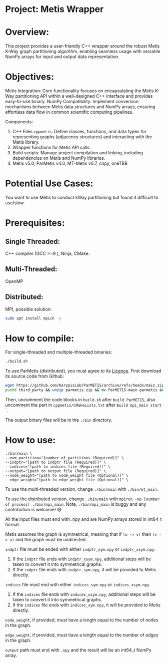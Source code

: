# Project: Metis Wrapper

# Overview:
This project provides a user-friendly C++ wrapper around the robust Metis K-Way graph partitioning algorithm, enabling seamless usage with versatile NumPy arrays for input and output data representation.

# Objectives:
Metis Integration: Core functionality focuses on encapsulating the Metis K-Way partitioning API within a well-designed C++ interface and provides easy-to-use binary.
NumPy Compatibility: Implement conversion mechanisms between Metis data structures and NumPy arrays, ensuring effortless data flow in common scientific computing pipelines.

Components:
1. C++ Files `cppmetis`: Define classes, functions, and data types for representing graphs (adjacency structures) and interacting with the Metis library.
2. Wrapper functions for Metis API calls.
3. Build scripts: Manage project compilation and linking, including dependencies on Metis and NumPy libraries.
4. Metis v5.0, ParMetis v4.0, MT-Metis v0.7, cnpy, oneTBB

# Potential Use Cases:
You want to use Metis to conduct kWay partitioning but found it difficult to use/slow.

# Prerequisites:
## Single Threaded: 
C++ compiler (GCC >=9 ), Ninja, CMake.

## Multi-Threaded:
OpenMP

## Distributed:
MPI, possible solution:
```bash
sudo apt install mpich -y
```

# How to compile:

For single-threaded and multiple-threaded binaries:
```bash
./build.sh
```

To use ParMetis (distributed), you must agree to its [Licence](https://github.com/KarypisLab/ParMETIS/blob/main/LICENSE).
First download its source code from Github:
```bash
wget https://github.com/KarypisLab/ParMETIS/archive/refs/heads/main.zip -O third_party/parmetis.zip
pushd third_party && unzip parmetis.zip && mv ParMETIS-main parmetis && rm parmetis.zip && popd
```
Then, uncomment the code blocks in `build.sh` after `build ParMETIS`, also uncomment the part in `cppmetis/CMakeLists.txt` after `Build mpi_main start`
`.

The output binary files will be in the `./bin` directory.

# How to use:
```shell
./bin/main \
--num_partition="[number of partitions (Required)]" \
--indptr="[path to indptr file (Required)]" \
--indices="[path to indices file (Required)]" \
--output="[path to output file (Required)]" \
--node_weight="[path to node_weight file (Optional)]" \
--edge_weight="[path to edge_weight file (Optional)]" \
```

To use the multi-threaded version, change `./bin/main` with `./bin/mt_main`.

To use the distributed version, change `./bin/main` with `mpirun -np [number of process] ./bin/mpi_main`. Note, `./bin/mpi_main` is buggy and any contribution is welcome! :smile:

All the input files must end with .npy and are NumPy arrays stored in int64_t format.

Metis assumes the graph is symmetrical, meaning that if `(u -> v)` then `(v -> u)` and the graph must be undirected.

`indptr` file must be ended with either `indptr_sym.npy` or `indptr_xsym.npy`. 
1. If the `indptr` file ends with `indptr_xsym.npy`, additional steps will be taken to convert it into symmetrical graphs.
2. If the `indptr` file ends with `indptr_sym.npy`, it will be provided to Metis directly.

`indices` file must end with either `indices_sym.npy` or `indices_xsym.npy`. 
1. If the `indices` file ends with `indices_xsym.npy`, additional steps will be taken to convert it into symmetrical graphs.
2. If the `indices` file ends with `indices_sym.npy`, it will be provided to Metis directly.

`node_weight`, if provided, must have a length equal to the number of nodes in the graph.

`edge_weight`, if provided, must have a length equal to the number of edges in the graph.

`output` path must end with `.npy` and the result will be an int64_t NumPy array.
